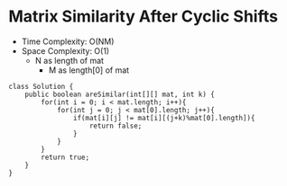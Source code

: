 # Matrix Similarity After Cyclic Shifts

- Time Complexity: O(NM)
- Space Complexity: O(1)
  - N as length of mat
    - M as length[0] of mat

```
class Solution {
    public boolean areSimilar(int[][] mat, int k) {
        for(int i = 0; i < mat.length; i++){
            for(int j = 0; j < mat[0].length; j++){
                if(mat[i][j] != mat[i][(j+k)%mat[0].length]){
                    return false;
                }
            }
        }
        return true;
    }
}
```
